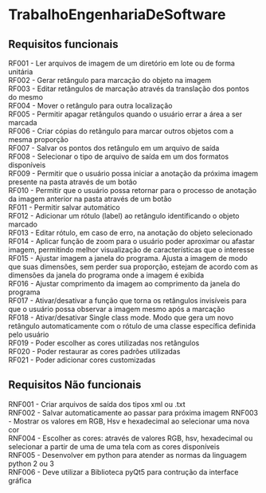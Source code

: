 # TrabalhoEngenhariaDeSoftware
## Requisitos funcionais 
RF001 - Ler arquivos de imagem de um diretório em lote ou de forma unitária </br>
RF002 - Gerar retângulo para marcação do objeto na imagem </br>
RF003 - Editar retângulos de marcação através da translação dos pontos do mesmo </br>
RF004 - Mover o retângulo para outra localização  </br>
RF005 - Permitir apagar retângulos quando o usuário errar a área a ser marcada  </br>
RF006 - Criar cópias do retângulo para marcar outros objetos com a mesma proporção </br>
RF007 - Salvar os pontos dos retângulo em um arquivo de saída  </br>
RF008 - Selecionar o tipo de arquivo de saída em um dos formatos disponíveis </br>
RF009 - Permitir que o usuário possa iniciar a anotação da próxima imagem presente na pasta através de um botão </br>
RF010 - Permitir que o usuário possa retornar para o processo de anotação da  imagem anterior na pasta  através de um botão </br>
RF011 - Permitir salvar automático  </br>
RF012 - Adicionar um rótulo (label) ao retângulo identificando o objeto marcado  </br>
RF013 - Editar rótulo, em caso de erro, na anotação do objeto selecionado </br>
RF014 - Aplicar função de zoom para o usuário poder aproximar ou afastar imagem, permitindo melhor visualização de características que o interesse </br>
RF015 - Ajustar imagem a janela do programa. Ajusta a imagem de modo que suas dimensões, sem perder sua proporção, estejam de acordo com as dimensões da janela do programa  onde a imagem é exibida </br>
RF016 - Ajustar comprimento da imagem ao comprimento da janela do programa </br>
RF017 - Ativar/desativar a função que torna os retângulos invisíveis para que o usuário possa observar a imagem mesmo após a marcação </br>
RF018 - Ativar/desativar Single class mode. Modo que gera um novo retângulo automaticamente com o rótulo de uma classe específica definida pelo usuário </br>
RF019 - Poder escolher as cores utilizadas nos retângulos  </br>
RF020 - Poder restaurar as cores padrões utilizadas </br>
RF021 - Poder adicionar cores customizadas </br>


## Requisitos Não funcionais
RNF001 - Criar arquivos de saída dos tipos xml ou .txt  </br>
RNF002 - Salvar automaticamente ao passar para próxima imagem
RNF003 - Mostrar os valores em RGB, Hsv e hexadecimal ao selecionar uma nova cor </br>
RNF004 - Escolher as cores: através de valores RGB, hsv, hexadecimal ou selecionar a partir de uma de uma tela com as cores disponíveis </br>
RNF005 - Desenvolver em python para atender as normas da linguagem python 2 ou 3  </br>
RNF006 - Deve utilizar a Biblioteca pyQt5 para contrução da interface gráfica </br>


